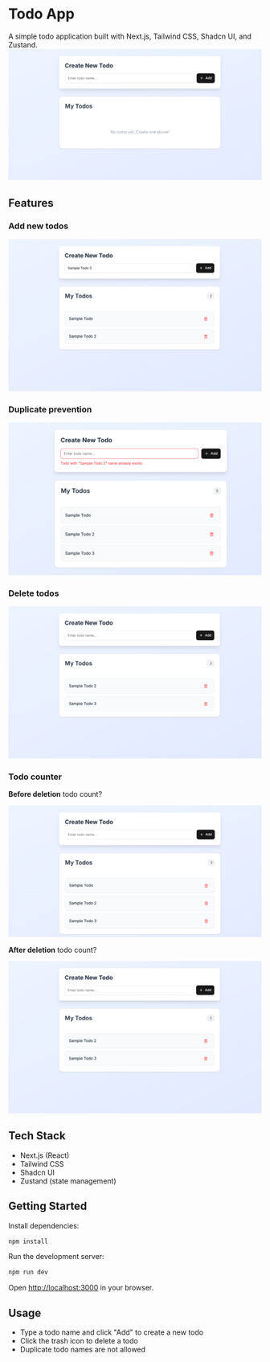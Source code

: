 # Todo App

A simple todo application built with Next.js, Tailwind CSS, Shadcn UI, and Zustand.
![Add Todo](./public/page-todo.png)

## Features

### Add new todos

![Add Todo](./public/add-todo.png)

### Duplicate prevention

![Prevented Todo](./public/prevented-todo.png)

### Delete todos

![Deleted Todo](./public/deleted-todo.png)

### Todo counter

**Before deletion** todo count?

![Add Todo](./public/count-todo.png)

**After deletion** todo count?

![Deleted Todo](./public/deleted-todo.png)

## Tech Stack

- Next.js (React)
- Tailwind CSS
- Shadcn UI
- Zustand (state management)

## Getting Started

Install dependencies:

```bash
npm install
```

Run the development server:

```bash
npm run dev
```

Open [http://localhost:3000](http://localhost:3000) in your browser.

## Usage

- Type a todo name and click "Add" to create a new todo
- Click the trash icon to delete a todo
- Duplicate todo names are not allowed
